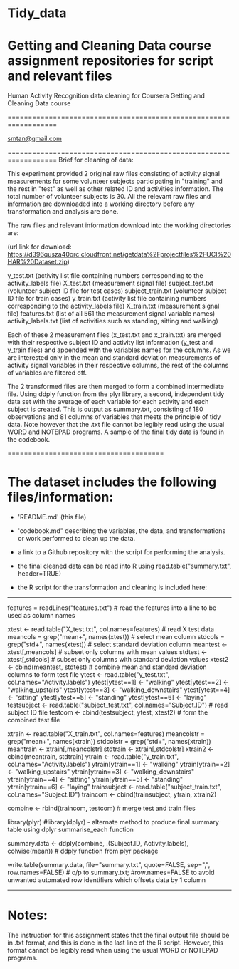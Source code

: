 # Tidy_data
Getting and Cleaning Data course assignment repositories for script and relevant files
==================================================================
Human Activity Recognition data cleaning for Coursera Getting and Cleaning Data course

==================================================================

smtan@gmail.com

==================================================================
Brief for cleaning of data:

This experiment provided 2 original raw files consisting of activity signal measurements for some volunteer subjects 
participating in "training" and the rest in "test" as well as other related ID and activities information. The total number 
of volunteer subjects is 30. All the relevant raw files and information are downloaded into a working directory before any
transformation and analysis are done. 

The raw files and relevant information download into the working directories are:

(url link for download: https://d396qusza40orc.cloudfront.net/getdata%2Fprojectfiles%2FUCI%20HAR%20Dataset.zip) 


y_test.txt (activity list file containing numbers corresponding to the activity_labels file)
X_test.txt (measurement signal file)
subject_test.txt (volunteer subject ID file for test cases)
subject_train.txt (volunteer subject ID file for train cases)
y_train.txt (activity list file containing numbers corresponding to the activity_labels file)
X_train.txt (measurement signal file)
features.txt  (list of all 561 the measurement signal variable names) 
activity_labels.txt (list of activities such as standing, sitting and walking)


Each of these 2 measurement files (x_test.txt and x_train.txt) are merged with their respective subject ID and activity list 
information (y_test and y_train files) and appended with the variables names for the columns. As we are interested only in the 
mean and standard deviation measurements of activity signal variables in their respective columns, the rest of the columns of 
variables are filtered off. 

The 2 transformed files are then merged to form a combined intermediate file. Using ddply function from the plyr library, a second, 
independent tidy data set with the average of each variable for each activity and each subject is created. This is output as 
summary.txt, consisting of 180 observations and 81 columns of variables that meets the principle of tidy data. Note however that the
.txt file cannot be legibly read using the usual WORD and NOTEPAD programs. A sample of the final tidy data is found in the codebook.

======================================


The dataset includes the following files/information:
====================================================

- 'README.md' (this file)

- 'codebook.md" describing the variables, the data, and transformations or work performed to clean up the data.

-  a link to a Github repository with the script for performing the analysis.

-  the final cleaned data can be read into R using read.table("summary.txt", header=TRUE)

-  the R script for the transformation and cleaning is included here:
-----------------

features = readLines("features.txt") # read the features into a line to be used as column names

xtest <- read.table("X_test.txt", col.names=features) # read X test data
meancols = grep("mean+",  names(xtest)) # select mean column
stdcols = grep("std+", names(xtest)) # select standard deviation column
meantest <- xtest[,meancols] # subset only columns with mean values
stdtest <- xtest[,stdcols] # subset only columns with standard deviation values
xtest2 <- cbind(meantest, stdtest) # combine mean and standard deviation columns to form test file
ytest <- read.table("y_test.txt", col.names="Activity.labels")
ytest[ytest==1] <- "walking"
ytest[ytest==2] <- "walking_upstairs"
ytest[ytest==3] <- "walking_downstairs"
ytest[ytest==4] <- "sitting"
ytest[ytest==5] <- "standing"
ytest[ytest==6] <- "laying"
testsubject <- read.table("subject_test.txt", col.names="Subject.ID") # read subject ID file
testcom <- cbind(testsubject, ytest, xtest2) # form the combined test file

xtrain <- read.table("X_train.txt", col.names=features)
meancolstr = grep("mean+",  names(xtrain))
stdcolstr = grep("std+", names(xtrain))
meantrain <- xtrain[,meancolstr]
stdtrain <- xtrain[,stdcolstr]
xtrain2 <- cbind(meantrain, stdtrain)
ytrain <- read.table("y_train.txt", col.names="Activity.labels")
ytrain[ytrain==1] <- "walking"
ytrain[ytrain==2] <- "walking_upstairs"
ytrain[ytrain==3] <- "walking_downstairs"
ytrain[ytrain==4] <- "sitting"
ytrain[ytrain==5] <- "standing"
ytrain[ytrain==6] <- "laying"
trainsubject <- read.table("subject_train.txt", col.names="Subject.ID")
traincom <- cbind(trainsubject, ytrain, xtrain2)

combine <- rbind(traincom, testcom) # merge test and train files

library(plyr)
#library(dplyr) - alternate method to produce final summary table using dplyr summarise_each function


summary.data <- ddply(combine, .(Subject.ID, Activity.labels), colwise(mean)) # ddply function from plyr package

write.table(summary.data, file="summary.txt", quote=FALSE, sep=",", row.names=FALSE) # o/p to summary.txt; 
		#row.names=FALSE to avoid unwanted automated row identifiers which offsets data by 1 column

-----------------------------

Notes: 
======
The instruction for this assignment states that the final output file should be in .txt format,  and this is done in the last line of the R script. However, this format cannot be legibly read when using the usual WORD or NOTEPAD programs.

